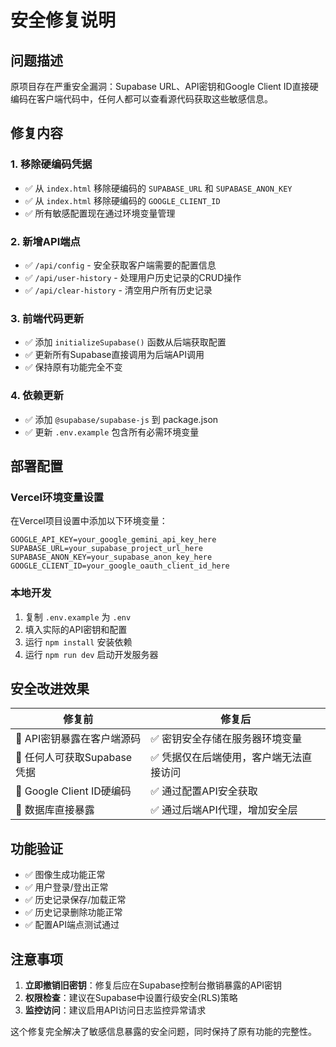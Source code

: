 # 安全修复说明

## 问题描述
原项目存在严重安全漏洞：Supabase URL、API密钥和Google Client ID直接硬编码在客户端代码中，任何人都可以查看源代码获取这些敏感信息。

## 修复内容

### 1. 移除硬编码凭据
- ✅ 从 `index.html` 移除硬编码的 `SUPABASE_URL` 和 `SUPABASE_ANON_KEY`
- ✅ 从 `index.html` 移除硬编码的 `GOOGLE_CLIENT_ID`
- ✅ 所有敏感配置现在通过环境变量管理

### 2. 新增API端点
- ✅ `/api/config` - 安全获取客户端需要的配置信息
- ✅ `/api/user-history` - 处理用户历史记录的CRUD操作
- ✅ `/api/clear-history` - 清空用户所有历史记录

### 3. 前端代码更新
- ✅ 添加 `initializeSupabase()` 函数从后端获取配置
- ✅ 更新所有Supabase直接调用为后端API调用
- ✅ 保持原有功能完全不变

### 4. 依赖更新
- ✅ 添加 `@supabase/supabase-js` 到 package.json
- ✅ 更新 `.env.example` 包含所有必需环境变量

## 部署配置

### Vercel环境变量设置
在Vercel项目设置中添加以下环境变量：

```
GOOGLE_API_KEY=your_google_gemini_api_key_here
SUPABASE_URL=your_supabase_project_url_here  
SUPABASE_ANON_KEY=your_supabase_anon_key_here
GOOGLE_CLIENT_ID=your_google_oauth_client_id_here
```

### 本地开发
1. 复制 `.env.example` 为 `.env`
2. 填入实际的API密钥和配置
3. 运行 `npm install` 安装依赖
4. 运行 `npm run dev` 启动开发服务器

## 安全改进效果

| 修复前 | 修复后 |
|--------|--------|
| 🔴 API密钥暴露在客户端源码 | ✅ 密钥安全存储在服务器环境变量 |
| 🔴 任何人可获取Supabase凭据 | ✅ 凭据仅在后端使用，客户端无法直接访问 |
| 🔴 Google Client ID硬编码 | ✅ 通过配置API安全获取 |
| 🔴 数据库直接暴露 | ✅ 通过后端API代理，增加安全层 |

## 功能验证
- ✅ 图像生成功能正常
- ✅ 用户登录/登出正常
- ✅ 历史记录保存/加载正常
- ✅ 历史记录删除功能正常
- ✅ 配置API端点测试通过

## 注意事项
1. **立即撤销旧密钥**：修复后应在Supabase控制台撤销暴露的API密钥
2. **权限检查**：建议在Supabase中设置行级安全(RLS)策略
3. **监控访问**：建议启用API访问日志监控异常请求

这个修复完全解决了敏感信息暴露的安全问题，同时保持了原有功能的完整性。